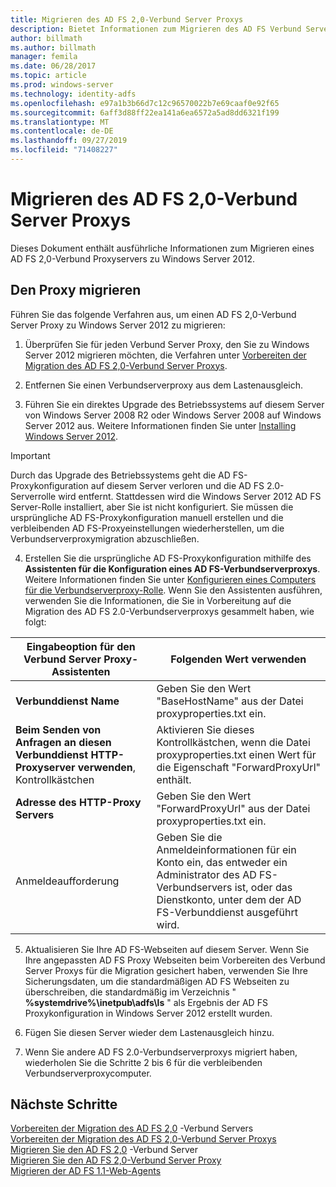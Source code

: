 ```yaml
---
title: Migrieren des AD FS 2,0-Verbund Server Proxys
description: Bietet Informationen zum Migrieren des AD FS Verbund Server Proxys zu Windows Server 2012.
author: billmath
ms.author: billmath
manager: femila
ms.date: 06/28/2017
ms.topic: article
ms.prod: windows-server
ms.technology: identity-adfs
ms.openlocfilehash: e97a1b3b66d7c12c96570022b7e69caaf0e92f65
ms.sourcegitcommit: 6aff3d88ff22ea141a6ea6572a5ad8dd6321f199
ms.translationtype: MT
ms.contentlocale: de-DE
ms.lasthandoff: 09/27/2019
ms.locfileid: "71408227"
---
```

# <a name="migrate-the-ad-fs-20-federation-server-proxy"></a>Migrieren des AD FS 2,0-Verbund Server Proxys
Dieses Dokument enthält ausführliche Informationen zum Migrieren eines AD FS 2,0-Verbund Proxyservers zu Windows Server 2012.

## <a name="migrate-the-proxy"></a>Den Proxy migrieren

Führen Sie das folgende Verfahren aus, um einen AD FS 2,0-Verbund Server Proxy zu Windows Server 2012 zu migrieren:  
  
1.  Überprüfen Sie für jeden Verbund Server Proxy, den Sie zu Windows Server 2012 migrieren möchten, die Verfahren unter [Vorbereiten der Migration des AD FS 2,0-Verbund Server Proxys](prepare-to-migrate-ad-fs-fed-proxy.md).  
  
2.  Entfernen Sie einen Verbundserverproxy aus dem Lastenausgleich.  
  
3.  Führen Sie ein direktes Upgrade des Betriebssystems auf diesem Server von Windows Server 2008 R2 oder Windows Server 2008 auf Windows Server 2012 aus. Weitere Informationen finden Sie unter [Installing Windows Server 2012](https://technet.microsoft.com/library/jj134246.aspx).  
  
> [!IMPORTANT]
>  Durch das Upgrade des Betriebssystems geht die AD FS-Proxykonfiguration auf diesem Server verloren und die AD FS 2.0-Serverrolle wird entfernt. Stattdessen wird die Windows Server 2012 AD FS Server-Rolle installiert, aber Sie ist nicht konfiguriert. Sie müssen die ursprüngliche AD FS-Proxykonfiguration manuell erstellen und die verbleibenden AD FS-Proxyeinstellungen wiederherstellen, um die Verbundserverproxymigration abzuschließen.  
  
4. Erstellen Sie die ursprüngliche AD FS-Proxykonfiguration mithilfe des **Assistenten für die Konfiguration eines AD FS-Verbundserverproxys**. Weitere Informationen finden Sie unter [Konfigurieren eines Computers für die Verbundserverproxy-Rolle](configure-a-computer-for-the-federation-server-proxy-role.md). Wenn Sie den Assistenten ausführen, verwenden Sie die Informationen, die Sie in Vorbereitung auf die Migration des AD FS 2.0-Verbundserverproxys gesammelt haben, wie folgt:  
  
 
|**Eingabeoption für den Verbund Server Proxy-Assistenten**|**Folgenden Wert verwenden**|
|-----|-----|  
|**Verbunddienst Name**|Geben Sie den Wert "BaseHostName" aus der Datei proxyproperties.txt ein.|  
|**Beim Senden von Anfragen an diesen Verbunddienst HTTP-Proxyserver verwenden**, Kontrollkästchen|Aktivieren Sie dieses Kontrollkästchen, wenn die Datei proxyproperties.txt einen Wert für die Eigenschaft "ForwardProxyUrl" enthält.|  
|**Adresse des HTTP-Proxy Servers**|Geben Sie den Wert "ForwardProxyUrl" aus der Datei proxyproperties.txt ein.|  
|Anmeldeaufforderung|Geben Sie die Anmeldeinformationen für ein Konto ein, das entweder ein Administrator des AD FS-Verbundservers ist, oder das Dienstkonto, unter dem der AD FS-Verbunddienst ausgeführt wird.|  
  
5. Aktualisieren Sie Ihre AD FS-Webseiten auf diesem Server. Wenn Sie Ihre angepassten AD FS Proxy Webseiten beim Vorbereiten des Verbund Server Proxys für die Migration gesichert haben, verwenden Sie Ihre Sicherungsdaten, um die standardmäßigen AD FS Webseiten zu überschreiben, die standardmäßig im Verzeichnis " **%systemdrive%\inetpub\adfs\ls** " als Ergebnis der AD FS Proxykonfiguration in Windows Server 2012 erstellt wurden.  
  
6. Fügen Sie diesen Server wieder dem Lastenausgleich hinzu.  
  
7. Wenn Sie andere AD FS 2.0-Verbundserverproxys migriert haben, wiederholen Sie die Schritte 2 bis 6 für die verbleibenden Verbundserverproxycomputer.  
  
  
## <a name="next-steps"></a>Nächste Schritte
 [Vorbereiten der Migration des AD FS 2,0](prepare-to-migrate-ad-fs-fed-server.md) -Verbund Servers   
 [Vorbereiten der Migration des AD FS 2,0-Verbund Server Proxys](prepare-to-migrate-ad-fs-fed-proxy.md)   
 [Migrieren Sie den AD FS 2,0](migrate-the-ad-fs-fed-server.md) -Verbund Server   
 [Migrieren Sie den AD FS 2,0-Verbund Server Proxy](migrate-the-ad-fs-2-fed-server-proxy.md)   
 [Migrieren der AD FS 1.1-Web-Agents](migrate-the-ad-fs-web-agent.md)